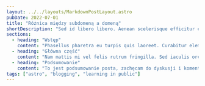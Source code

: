```yaml
---
layout: ../../layouts/MarkdownPostLayout.astro
pubDate: 2022-07-01
title: "Różnica między subdomeną a domeną"
shortDescription: "Sed id libero libero. Aenean scelerisque efficitur ex nec condimentum. Cras eget diam a nulla mattis ullamcorper. Morbi tincidunt arcu ante, sed porttitor magna congue at. Fusce sed fringilla metus. Aenean non cursus mi, molestie varius libero. Quisque non velit et tellus convallis maximus."
sections:
  - heading: "Wstęp"
    content: "Phasellus pharetra eu turpis quis laoreet. Curabitur elementum mi eget est facilisis consectetur. Donec porttitor ante non eros tristique, ut eleifend elit dignissim. Donec iaculis ultricies ullamcorper. Phasellus egestas, arcu eget blandit pharetra, urna mi pulvinar ante, et fermentum ipsum nulla quis orci. Duis congue et diam a aliquet. Donec et interdum risus, rhoncus tristique ante. Aliquam pharetra mauris ut consequat malesuada. Mauris aliquam pharetra odio a ornare. Curabitur sem enim, venenatis vel tempus nec, dictum at mauris. Cras ut suscipit diam. Quisque sodales justo ac tincidunt sodales. Quisque porttitor eget elit ac consectetur. Aenean pellentesque ligula efficitur nibh viverra tincidunt. Curabitur feugiat orci tellus, in tempus nibh tristique imperdiet."
  - heading: "Główna część"
    content: "Nam mattis mi vel felis rutrum fringilla. Sed iaculis orci sit amet orci sollicitudin volutpat. Duis bibendum congue nulla. Aliquam pretium felis id auctor convallis. Maecenas dapibus auctor diam, eget dignissim eros faucibus ac. Quisque sagittis tellus congue, rhoncus ligula ut, porttitor risus. Cras vel ante venenatis, cursus massa eget, varius dui. Quisque nec convallis felis. Curabitur eget luctus mi. Donec tristique nisl tempus, congue ipsum eu, mattis felis. Praesent nec egestas leo, et commodo elit. Aenean congue lorem id nulla molestie ullamcorper. Fusce tristique neque vel ligula ultrices, non congue urna sollicitudin. Pellentesque iaculis dolor sit amet enim porta elementum."
  - heading: "Podsumowanie"
    content: "To jest podsumowanie posta, zachęcam do dyskusji i komentowania."
tags: ["astro", "blogging", "learning in public"]
---
```

